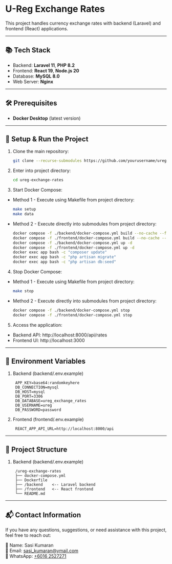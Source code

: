 # U-Reg Exchange Rates

This project handles currency exchange rates with backend (Laravel) and frontend (React) applications.

---

## 📚 **Tech Stack**
- Backend: **Laravel 11**, **PHP 8.2**
- Frontend: **React 19**, **Node.js 20**
- Database: **MySQL 8.0**
- Web Server: **Nginx**

---

## 🛠️ **Prerequisites**
- **Docker Desktop** (latest version)

---

## 🚀 **Setup & Run the Project**
1. Clone the main repository:
   ```bash
   git clone --recurse-submodules https://github.com/yourusername/ureg-exchange-rates.git
2. Enter into project directory:
   ```bash
   cd ureg-exchange-rates
3. Start Docker Compose:
- Method 1 - Execute using Makefile from project directory:
   ```bash
   make setup
   make data
- Method 2 - Execute directly into submodules from project directory:
   ```bash
   docker compose -f ./backend/docker-compose.yml build --no-cache --force-rm
   docker compose -f ./frontend/docker-compose.yml build --no-cache --force-rm
   docker compose -f ./backend/docker-compose.yml up -d
   docker compose -f ./frontend/docker-compose.yml up -d
   docker exec app bash -c "composer update"
   docker exec app bash -c "php artisan migrate"
   docker exec app bash -c "php artisan db:seed"
4. Stop Docker Compose:
- Method 1 - Execute using Makefile from project directory:
   ```bash
   make stop
- Method 2 - Execute directly into submodules from project directory:
   ```bash
   docker compose -f ./backend/docker-compose.yml stop
   docker compose -f ./frontend/docker-compose.yml stop
5. Access the application:
- Backend API: http://localhost:8000/api/rates
- Frontend UI: http://localhost:3000

---

## 🔑 **Environment Variables**
1. Backend (backend/.env.example)
   ```plaintext
    APP_KEY=base64:randomkeyhere
    DB_CONNECTION=mysql
    DB_HOST=mysql
    DB_PORT=3306
    DB_DATABASE=ureg_exchange_rates
    DB_USERNAME=ureg
    DB_PASSWORD=password
2. Frontend (frontend/.env.example)
   ```plaintext
    REACT_APP_API_URL=http://localhost:8000/api
---

## 📂 **Project Structure**
1. Backend (backend/.env.example)
   ```plaintext
    /ureg-exchange-rates
    ├── docker-compose.yml
    ├── Dockerfile
    ├── /backend    <-- Laravel backend
    ├── /frontend   <-- React frontend
    └── README.md
---
## 📬 **Contact Information**
If you have any questions, suggestions, or need assistance with this project, feel free to reach out:

👤 Name: Sasi Kumaran<br />
📧 Email: [sasi_kumaran@ymail.com](mailto:sasi_kumaran@ymail.com)<br />
📱 WhatsApp: [+6016 2527271](https://wa.me/60162527271)